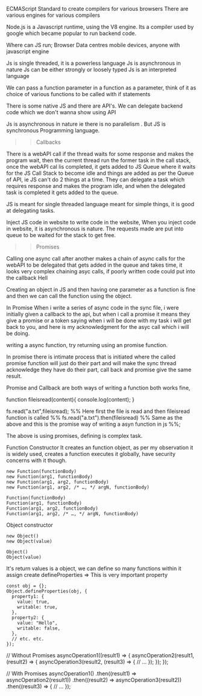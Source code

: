 ECMAScript Standard to create compilers for various browsers 
There are various engines for various compilers

Node.js is a Javascript runtime, using the V8 engine. Its a compiler used by google which became popular to run backend code.

Where can JS run;
Browser Data centres mobile devices, anyone with javascript engine

Js is single threaded, it is a powerless language
Js is asynchronous in nature
Js can be either strongly or loosely typed 
Js is an interpreted language

We can pass a function parameter in a function as a parameter, think of it as choice of various functions to be called with if statements

There is some native JS and there are API's. We can delegate backend code which we don't wanna show using API

Js is asynchronous in nature ie there is no parallelism .
But JS is synchronous Programming language.

>> Callbacks 

There is a webAPI call if the thread waits for some response and makes the program wait, then the current thread run the former task in the call stack, once the webAPI cal lis completed, it gets added to JS Queue where it waits for the JS Call Stack to become idle and things are added as per the Queue of API, ie JS can't do 2 things at a time. They can delegate a task which requires response and makes the program idle, and when the delegated task is completed it gets added to the queue. 


JS is meant for single threaded language meant for simple things, it is good at delegating tasks.

Inject JS code in website to write code in the website, When you inject code in website, it is asynchronous is nature. The requests made are put into queue to be waited for the stack to get free.


>> Promises 

Calling one async call after another makes a chain of async calls for the webAPI to be delegated that gets added in the queue and takes time, it looks very complex chaining asyc calls, if poorly written code could put into the callback Hell


Creating an object in JS and then having one parameter as a function is fine and then we can call the function using the object.

In Promise When i write a series of async code in the sync file, i were initially given a callback to the api, but when i call a promise it means they give a promise or a token saying when i will be done with my task i will get back to you, and here is my acknowledgment for the asyc call which i will be doing.

writing a async function, try returning using an promise function.

In promise there is intimate process that is initiated where the called promise function will just do their part and will make the sync thread acknowledge they have do their part, call back and promise give the same result.

Promise and Callback are both ways of writing a function both works fine, 

function fileisread(content){
console.log(content);
}

fs.read("a.txt",fileisread); %% Here first the file is read and then fileisread function is called %%
fs.read("a.txt").then(fileisread) %% Same as the above and this is the promise way of writing a asyn function in js %%;

The above is using promises, defining is complex task.

Function Constructor
It creates an function object, as per my observation it is widely used, creates a function executes it globally, have security concerns with it though.

```
new Function(functionBody)
new Function(arg1, functionBody)
new Function(arg1, arg2, functionBody)
new Function(arg1, arg2, /* …, */ argN, functionBody)

Function(functionBody)
Function(arg1, functionBody)
Function(arg1, arg2, functionBody)
Function(arg1, arg2, /* …, */ argN, functionBody)

```


Object constructor 

```
new Object()
new Object(value)

Object()
Object(value)
```

It's return values is a object, we can define so many functions within it
assign 
create
defineProperties => This is very important property
```
const obj = {};
Object.defineProperties(obj, {
  property1: {
    value: true,
    writable: true,
  },
  property2: {
    value: "Hello",
    writable: false,
  },
  // etc. etc.
});

```


// Without Promises
asyncOperation1((result1) => {
  asyncOperation2(result1, (result2) => {
    asyncOperation3(result2, (result3) => {
      // ...
    });
  });
});

// With Promises
asyncOperation1()
  .then((result1) => asyncOperation2(result1))
  .then((result2) => asyncOperation3(result2))
  .then((result3) => {
    // ...
  });


  